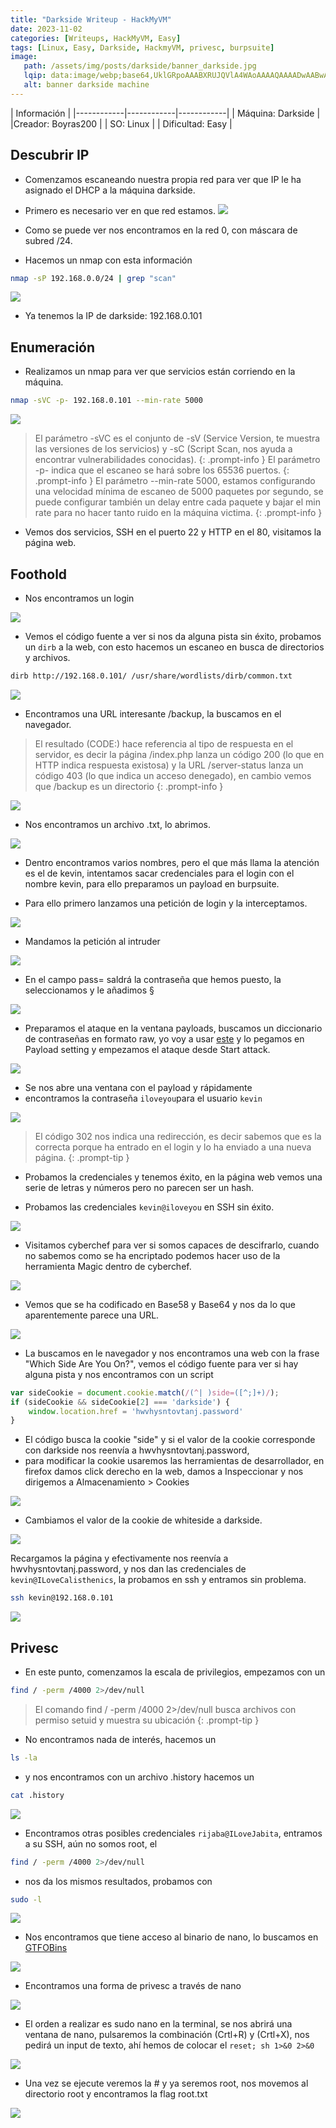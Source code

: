 ```yaml
---
title: "Darkside Writeup - HackMyVM"
date: 2023-11-02
categories: [Writeups, HackMyVM, Easy]
tags: [Linux, Easy, Darkside, HackmyVM, privesc, burpsuite]
image:
   path: /assets/img/posts/darkside/banner_darkside.jpg
   lqip: data:image/webp;base64,UklGRpoAAABXRUJQVlA4WAoAAAAQAAAADwAABwAAQUxQSDIAAAARL0AmbZurmr57yyIiqE8oiG0bejIYEQTgqiDA9vqnsUSI6H+oAERp2HZ65qP/VIAWAFZQOCBCAAAA8AEAnQEqEAAIAAVAfCWkAALp8sF8rgRgAP7o9FDvMCkMde9PK7euH5M1m6VWoDXf2FkP3BqV0ZYbO6NA/VFIAAAA
   alt: banner darkside machine
---
```


| Información |
|------------|------------|------------|
| Máquina: Darkside |
|Creador: Boyras200 |
| SO: Linux |
| Dificultad: Easy |

## Descubrir IP

- Comenzamos escaneando nuestra propia red para ver que IP le ha asignado el DHCP a la máquina darkside.

- Primero es necesario ver en que red estamos.
![](/assets/img/posts/darkside/ifconf.png)

- Como se puede ver nos encontramos en la red 0, con máscara de subred /24.

- Hacemos un nmap con esta información

```bash
nmap -sP 192.168.0.0/24 | grep "scan"
```
![](/assets/img/posts/darkside/nmap.png)

- Ya tenemos la IP de darkside: 192.168.0.101

## Enumeración

- Realizamos un nmap para ver que servicios están corriendo en la máquina.

``` bash
nmap -sVC -p- 192.168.0.101 --min-rate 5000
```
![](/assets/img/posts/darkside/nmap2.png)

> El parámetro -sVC es el conjunto de -sV (Service Version, te muestra las versiones de los servicios) y -sC (Script Scan, nos ayuda a encontrar vulnerabilidades conocidas).
{: .prompt-info }
> El parámetro -p- indica que el escaneo se hará sobre los 65536 puertos.
{: .prompt-info }
> El parámetro --min-rate 5000, estamos configurando una velocidad mínima de escaneo de 5000 paquetes por segundo, se puede configurar también un delay entre cada paquete y bajar el min rate para no hacer tanto ruido en la máquina victima.
{: .prompt-info }

- Vemos dos servicios, SSH en el puerto 22 y HTTP en el 80, visitamos la página web.

## Foothold

- Nos encontramos un login

![](/assets/img/posts/darkside/login.png)

- Vemos el código fuente a ver si nos da alguna pista sin éxito, probamos un `dirb` a la web, con esto hacemos un escaneo en busca de directorios y archivos.

```bash
dirb http://192.168.0.101/ /usr/share/wordlists/dirb/common.txt
```
![](/assets/img/posts/darkside/dirb.png)

- Encontramos una URL interesante /backup, la buscamos en el navegador.

>El resultado (CODE:) hace referencia al tipo de respuesta en el servidor, es decir la página /index.php lanza un código 200 (lo que en HTTP indica respuesta existosa) y la URL /server-status lanza un código 403 (lo que indica un acceso denegado), en cambio vemos que /backup es un directorio
{: .prompt-info }

![](/assets/img/posts/darkside/backup.png)

- Nos encontramos un archivo .txt, lo abrimos.

![](/assets/img/posts/darkside/vote.png)

- Dentro encontramos varios nombres, pero el que más llama la atención es el de kevin, intentamos sacar credenciales para el login con el nombre kevin, para ello preparamos un payload en burpsuite.

- Para ello primero lanzamos una petición de login y la interceptamos.

![](/assets/img/posts/darkside/intercept.png)

- Mandamos la petición al intruder

![](/assets/img/posts/darkside/ENVIARINTRUDER.png)

- En el campo pass= saldrá la contraseña que hemos puesto, la seleccionamos y le añadimos § 

![](/assets/img/posts/darkside/addpass.png)

- Preparamos el ataque en la ventana payloads, buscamos un diccionario de contraseñas en formato raw, yo voy a usar [este](https://github.com/danielmiessler/SecLists/blob/master/Passwords/Leaked-Databases/rockyou-20.txt) y lo pegamos en Payload setting y empezamos el ataque desde Start attack.

![](/assets/img/posts/darkside/startattack.png)

- Se nos abre una ventana con el payload y rápidamente 
- encontramos la contraseña `iloveyou`para el usuario `kevin`

![](/assets/img/posts/darkside/ILOVEYOU.png)

>El código 302 nos indica una redirección, es decir sabemos que es la correcta porque ha entrado en el login y lo ha enviado a una nueva página.
{: .prompt-tip }

- Probamos la credenciales y tenemos éxito, en la página web vemos una serie de letras y números pero no parecen ser un hash.

- Probamos las credenciales `kevin@iloveyou` en SSH sin éxito.

![](/assets/img/posts/darkside/hellokev.png)

- Visitamos cyberchef para ver si somos capaces de descifrarlo, cuando no sabemos como se ha encriptado podemos hacer uso de la herramienta Magic dentro de cyberchef.

![](/assets/img/posts/darkside/magic.png)

- Vemos que se ha codificado en Base58 y Base64 y nos da lo que aparentemente parece una URL.

![](/assets/img/posts/darkside/onion.png)

- La buscamos en le navegador y nos encontramos una web con la frase "Which Side Are You On?", vemos el código fuente para ver si hay alguna pista y nos encontramos con un script

```javascript
var sideCookie = document.cookie.match(/(^| )side=([^;]+)/);
if (sideCookie && sideCookie[2] === 'darkside') {
	window.location.href = 'hwvhysntovtanj.password'
}
```

- El código busca la cookie "side" y si el valor de la cookie corresponde con darkside nos reenvía a hwvhysntovtanj.password,
- para modificar la cookie usaremos las herramientas de desarrollador, en firefox damos click derecho en la web, damos a Inspeccionar y nos dirigemos a Almacenamiento > Cookies 

![](/assets/img/posts/darkside/inspec.png)

- Cambiamos el valor de la cookie de whiteside a darkside.

![](/assets/img/posts/darkside/darkcookie.png)

Recargamos la página y efectivamente nos reenvía a hwvhysntovtanj.password, y nos dan las credenciales de `kevin@ILoveCalisthenics`, la probamos en ssh y entramos sin problema.

```bash
ssh kevin@192.168.0.101
```

![](/assets/img/posts/darkside/dentrossh.png)

## Privesc

- En este punto, comenzamos la escala de privilegios, empezamos con un
```bash
find / -perm /4000 2>/dev/null
```

>El comando find / -perm /4000 2>/dev/null busca archivos con permiso setuid y muestra su ubicación
{: .prompt-tip }

- No encontramos nada de interés, hacemos un 
```bash
ls -la
```

- y nos encontramos con un archivo .history hacemos un 

```bash
cat .history
```
![](/assets/img/posts/darkside/rijaba.png)

- Encontramos otras posibles credenciales `rijaba@ILoveJabita`, entramos a su SSH, aún no somos root, el

```bash 
find / -perm /4000 2>/dev/null
```

- nos da los mismos resultados, probamos con 

```bash
sudo -l
```
![](/assets/img/posts/darkside/sudol.png)

- Nos encontramos que tiene acceso al binario de nano, lo buscamos en [GTFOBins](https://gtfobins.github.io/)

![](/assets/img/posts/darkside/nanosudo.png)


- Encontramos una forma de privesc a través de nano

![](/assets/img/posts/darkside/rx.png)

- El orden a realizar es sudo nano en la terminal, se nos abrirá una ventana de nano, pulsaremos la combinación (Crtl+R) y (Crtl+X), nos pedirá un input de texto, ahí hemos de colocar el `reset; sh 1>&0 2>&0`

![](/assets/img/posts/darkside/execreset.png)

- Una vez se ejecute veremos la # y ya seremos root, nos movemos al directorio root y encontramos la flag root.txt

![](/assets/img/posts/darkside/soyroot.png)


